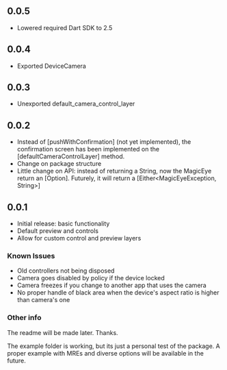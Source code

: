 ## 0.0.5

* Lowered required Dart SDK to 2.5

## 0.0.4

* Exported DeviceCamera

## 0.0.3

* Unexported default_camera_control_layer

## 0.0.2

* Instead of [pushWithConfirmation] (not yet implemented), the confirmation screen has been implemented on the [defaultCameraControlLayer] method.
* Change on package structure
* Little change on API: instead of returning a String, now the MagicEye return an [Option<String>]. Futurely, it will return a [Either<MagicEyeException, String>]

## 0.0.1

* Initial release: basic functionality
* Default preview and controls
* Allow for custom control and preview layers

### Known Issues

* Old controllers not being disposed
* Camera goes disabled by policy if the device locked
* Camera freezes if you change to another app that uses the camera
* No proper handle of black area when the device's aspect ratio is higher than camera's one

### Other info

The readme will be made later. Thanks.

The example folder is working, but its just a personal test of the package. A proper example with MREs and diverse
options will be available in the future.